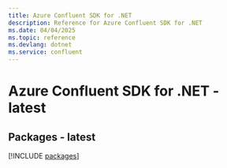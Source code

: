 ```yaml
---
title: Azure Confluent SDK for .NET
description: Reference for Azure Confluent SDK for .NET
ms.date: 04/04/2025
ms.topic: reference
ms.devlang: dotnet
ms.service: confluent
---
```

# Azure Confluent SDK for .NET - latest
## Packages - latest
[!INCLUDE [packages](confluent-index.md)]